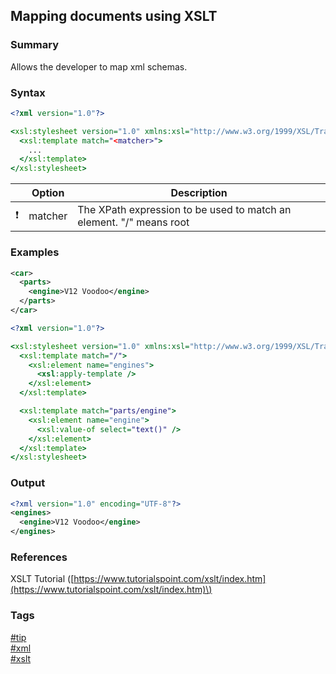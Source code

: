 ## Mapping documents using XSLT

### Summary
Allows the developer to map xml schemas.

### Syntax
```xslt
<?xml version="1.0"?>

<xsl:stylesheet version="1.0" xmlns:xsl="http://www.w3.org/1999/XSL/Transform">
  <xsl:template match="<matcher>">
    ...
  </xsl:template>
</xsl:stylesheet>
```

|               | Option  | Description                                                         |
| :-----------: | ------- | ------------------------------------------------------------------- |
| :exclamation: | matcher | The XPath expression to be used to match an element. "/" means root |

### Examples
```xml
<car>
  <parts>
    <engine>V12 Voodoo</engine>
  </parts>
</car>
```

```xslt
<?xml version="1.0"?>

<xsl:stylesheet version="1.0" xmlns:xsl="http://www.w3.org/1999/XSL/Transform">
  <xsl:template match="/">
    <xsl:element name="engines">
      <xsl:apply-template />
    </xsl:element>
  </xsl:template>

  <xsl:template match="parts/engine">
    <xsl:element name="engine">
      <xsl:value-of select="text()" />
    </xsl:element>
  </xsl:template>
</xsl:stylesheet>
```

### Output
```xml
<?xml version="1.0" encoding="UTF-8"?>
<engines>  
  <engine>V12 Voodoo</engine>
</engines>
```

### References
XSLT Tutorial \([https://www.tutorialspoint.com/xslt/index.htm](https://www.tutorialspoint.com/xslt/index.htm)\)

### Tags
[#tip](../../tips.md)  
[#xml](../xml.md)   
[#xslt](xslt.md)